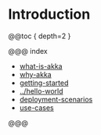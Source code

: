 # Introduction

@@toc { depth=2 }

@@@ index

* [what-is-akka](what-is-akka.md)
* [why-akka](why-akka.md)
* [getting-started](getting-started.md)
* [../hello-world](../hello-world.md)
* [deployment-scenarios](deployment-scenarios.md)
* [use-cases](use-cases.md)

@@@